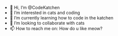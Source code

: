 - 👋 Hi, I’m @CodeKatchen
- 👀 I’m interested in cats and coding
- 🌱 I’m currently learning how to code in the katchen
- 💞️ I’m looking to collaborate with cats
- 📫 How to reach me on: How do u like meow?

<!---
CodeKatchen/CodeKatchen is a ✨ special ✨ repository because its `README.md` (this file) appears on your GitHub profile.
You can click the Preview link to take a look at your changes.
--->
